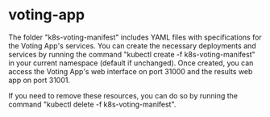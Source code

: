 # voting-app
The folder "k8s-voting-manifest" includes YAML files with specifications for the Voting App's services. 
You can create the necessary deployments and services by running the command "kubectl create -f k8s-voting-manifest" in your current namespace (default if unchanged).
Once created, you can access the Voting App's web interface on port 31000 and the results web app on port 31001.

If you need to remove these resources, you can do so by running the command "kubectl delete -f k8s-voting-manifest".
